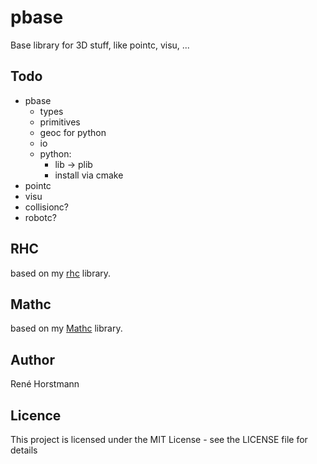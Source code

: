 # pbase
Base library for 3D stuff, like pointc, visu, ...

## Todo
- pbase
  - types
  - primitives
  - geoc for python
  - io
  - python:
    - lib -> plib
    - install via cmake
- pointc
- visu
- collisionc?
- robotc?

## RHC
based on my [rhc](https://github.com/renehorstmann/rhc) library.

## Mathc
based on my [Mathc](https://github.com/renehorstmann/Mathc) library.

## Author

René Horstmann

## Licence

This project is licensed under the MIT License - see the LICENSE file for details

